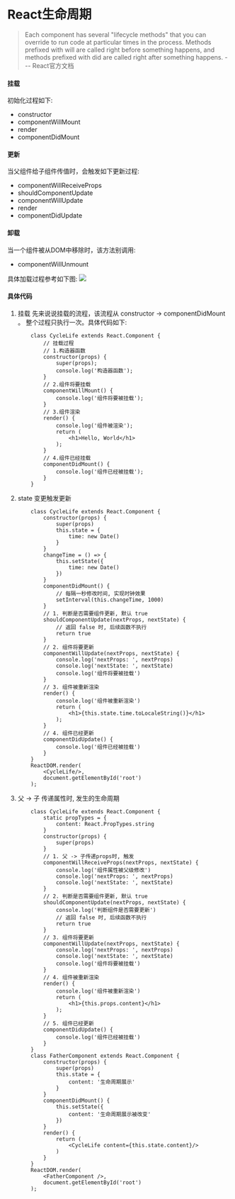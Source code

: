 # React生命周期
> Each component has several "lifecycle methods" that you can override to run code at particular times in the process. Methods prefixed with will are called right before something happens, and methods prefixed with did are called right after something happens.   --- React官方文档

#### 挂载
初始化过程如下:
* constructor
* componentWillMount
* render
* componentDidMount
#### 更新
当父组件给子组件传值时，会触发如下更新过程:
* componentWillReceiveProps
* shouldComponentUpdate
* componentWillUpdate
* render
* componentDidUpdate
#### 卸载
当一个组件被从DOM中移除时，该方法别调用:
* componentWillUnmount

具体加载过程参考如下图:
![](http://otuabc0ck.bkt.clouddn.com/learning-reactjs/image/png/cycle-life.png)

#### 具体代码
1. 挂载
    先来说说挂载的流程，该流程从 constructor -> componentDidMount 。
    整个过程只执行一次。具体代码如下:
    ```
        class CycleLife extends React.Component {
            // 挂载过程
            // 1.构造器函数
            constructor(props) {
                super(props);
                console.log('构造器函数');
            }
            // 2.组件将要挂载
            componentWillMount() {
                console.log('组件将要被挂载');
            }
            // 3.组件渲染
            render() {
                console.log('组件被渲染');
                return (
                    <h1>Hello, World</h1>
                );
            }
            // 4.组件已经挂载
            componentDidMount() {
                console.log('组件已经被挂载');
            }
        }
    ```
2. state 变更触发更新
    ```
        class CycleLife extends React.Component {
            constructor(props) {
                super(props)
                this.state = {
                    time: new Date()
                }
            }
            changeTime = () => {
                this.setState({
                    time: new Date()
                })
            }
            componentDidMount() {
                // 每隔一秒修改时间, 实现时钟效果
                setInterval(this.changeTime, 1000)
            }
            // 1. 判断是否需要组件更新, 默认 true
            shouldComponentUpdate(nextProps, nextState) {
                // 返回 false 时, 后续函数不执行
                return true
            }
            // 2. 组件将要更新
            componentWillUpdate(nextProps, nextState) {
                console.log('nextProps: ', nextProps)
                console.log('nextState: ', nextState)
                console.log('组件将要被挂载')
            }
            // 3. 组件被重新渲染
            render() {
                console.log('组件被重新渲染')
                return (
                    <h1>{this.state.time.toLocaleString()}</h1>
                );
            }
            // 4. 组件已经更新
            componentDidUpdate() {
                console.log('组件已经被挂载')
            }
        }
        ReactDOM.render(
            <CycleLife/>,
            document.getElementById('root')
        );
    ```
3. 父 -> 子 传递属性时, 发生的生命周期
    ```
        class CycleLife extends React.Component {
            static propTypes = {
                content: React.PropTypes.string
            }
            constructor(props) {
                super(props)
            }
            // 1. 父 -> 子传递props时, 触发
            componentWillReceiveProps(nextProps, nextState) {
                console.log('组件属性被父级修改')
                console.log('nextProps: ', nextProps)
                console.log('nextState: ', nextState)
            }
            // 2. 判断是否需要组件更新, 默认 true
            shouldComponentUpdate(nextProps, nextState) {
                console.log('判断组件是否需要更新')
                // 返回 false 时, 后续函数不执行
                return true
            }
            // 3. 组件将要更新
            componentWillUpdate(nextProps, nextState) {
                console.log('nextProps: ', nextProps)
                console.log('nextState: ', nextState)
                console.log('组件将要被挂载')
            }
            // 4. 组件被重新渲染
            render() {
                console.log('组件被重新渲染')
                return (
                    <h1>{this.props.content}</h1>
                );
            }
            // 5. 组件已经更新
            componentDidUpdate() {
                console.log('组件已经被挂载')
            }
        }
        class FatherComponent extends React.Component {
            constructor(props) {
                super(props)
                this.state = {
                    content: '生命周期展示'
                }
            }
            componentDidMount() {
                this.setState({
                    content: '生命周期展示被改变'
                })
            }
            render() {
                return (
                    <CycleLife content={this.state.content}/>
                )
            }
        }
        ReactDOM.render(
            <FatherComponent />,
            document.getElementById('root')
        );
    ```